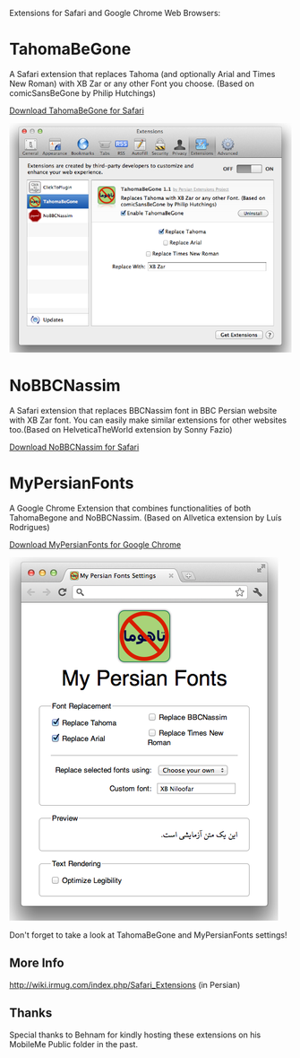 Extensions for Safari and Google Chrome Web Browsers:

TahomaBeGone
=============
A Safari extension that replaces Tahoma (and optionally Arial and Times New Roman) with XB Zar or any other Font you choose. (Based on comicSansBeGone by Philip Hutchings)

[Download TahomaBeGone for Safari](https://raw.github.com/openmac/extensions/master/TahomaBeGone.safariextz "Download TahomaBeGone for Safari")

![Snap1](https://github.com/openmac/extensions/raw/master/screenshots/tahomabegone.png)

NoBBCNassim
===========
A Safari extension that replaces BBCNassim font in BBC Persian website with XB Zar font. You can easily make similar extensions for other websites too.(Based on HelveticaTheWorld extension by Sonny Fazio)

[Download NoBBCNassim for Safari](https://raw.github.com/openmac/extensions/master/NoBBCNassim.safariextz "Download NoBBCNassim for Safari")

MyPersianFonts
============
A Google Chrome Extension that combines functionalities of both TahomaBegone and NoBBCNassim. (Based on Allvetica extension by Luís Rodrigues)

[Download MyPersianFonts for Google Chrome](https://raw.github.com/openmac/extensions/master/MyPersianFonts.crx "Download MyPersianFonts for Safari")

![Snap2](https://github.com/openmac/extensions/raw/master/screenshots/mypersianfonts.png)

Don't forget to take a look at TahomaBeGone and MyPersianFonts settings!

More Info
-------
http://wiki.irmug.com/index.php/Safari_Extensions (in Persian)

Thanks
------
Special thanks to Behnam for kindly hosting these extensions on his MobileMe Public folder in the past.